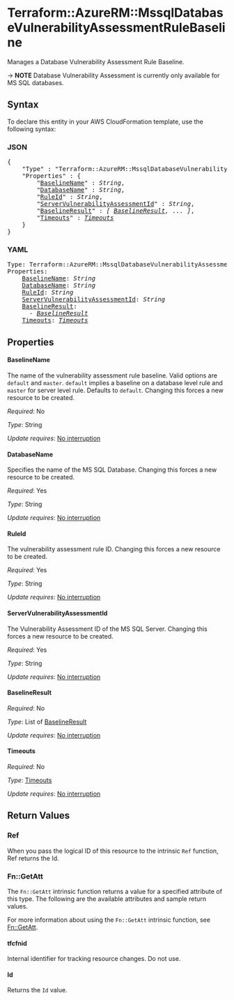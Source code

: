 # Terraform::AzureRM::MssqlDatabaseVulnerabilityAssessmentRuleBaseline

Manages a Database Vulnerability Assessment Rule Baseline.

-> **NOTE** Database Vulnerability Assessment is currently only available for MS SQL databases.

## Syntax

To declare this entity in your AWS CloudFormation template, use the following syntax:

### JSON

<pre>
{
    "Type" : "Terraform::AzureRM::MssqlDatabaseVulnerabilityAssessmentRuleBaseline",
    "Properties" : {
        "<a href="#baselinename" title="BaselineName">BaselineName</a>" : <i>String</i>,
        "<a href="#databasename" title="DatabaseName">DatabaseName</a>" : <i>String</i>,
        "<a href="#ruleid" title="RuleId">RuleId</a>" : <i>String</i>,
        "<a href="#servervulnerabilityassessmentid" title="ServerVulnerabilityAssessmentId">ServerVulnerabilityAssessmentId</a>" : <i>String</i>,
        "<a href="#baselineresult" title="BaselineResult">BaselineResult</a>" : <i>[ <a href="baselineresult.md">BaselineResult</a>, ... ]</i>,
        "<a href="#timeouts" title="Timeouts">Timeouts</a>" : <i><a href="timeouts.md">Timeouts</a></i>
    }
}
</pre>

### YAML

<pre>
Type: Terraform::AzureRM::MssqlDatabaseVulnerabilityAssessmentRuleBaseline
Properties:
    <a href="#baselinename" title="BaselineName">BaselineName</a>: <i>String</i>
    <a href="#databasename" title="DatabaseName">DatabaseName</a>: <i>String</i>
    <a href="#ruleid" title="RuleId">RuleId</a>: <i>String</i>
    <a href="#servervulnerabilityassessmentid" title="ServerVulnerabilityAssessmentId">ServerVulnerabilityAssessmentId</a>: <i>String</i>
    <a href="#baselineresult" title="BaselineResult">BaselineResult</a>: <i>
      - <a href="baselineresult.md">BaselineResult</a></i>
    <a href="#timeouts" title="Timeouts">Timeouts</a>: <i><a href="timeouts.md">Timeouts</a></i>
</pre>

## Properties

#### BaselineName

The name of the vulnerability assessment rule baseline. Valid options are `default` and `master`. `default` implies a baseline on a database level rule and `master` for server level rule. Defaults to `default`. Changing this forces a new resource to be created.

_Required_: No

_Type_: String

_Update requires_: [No interruption](https://docs.aws.amazon.com/AWSCloudFormation/latest/UserGuide/using-cfn-updating-stacks-update-behaviors.html#update-no-interrupt)

#### DatabaseName

Specifies the name of the MS SQL Database. Changing this forces a new resource to be created.

_Required_: Yes

_Type_: String

_Update requires_: [No interruption](https://docs.aws.amazon.com/AWSCloudFormation/latest/UserGuide/using-cfn-updating-stacks-update-behaviors.html#update-no-interrupt)

#### RuleId

The vulnerability assessment rule ID. Changing this forces a new resource to be created.

_Required_: Yes

_Type_: String

_Update requires_: [No interruption](https://docs.aws.amazon.com/AWSCloudFormation/latest/UserGuide/using-cfn-updating-stacks-update-behaviors.html#update-no-interrupt)

#### ServerVulnerabilityAssessmentId

The Vulnerability Assessment ID of the MS SQL Server. Changing this forces a new resource to be created.

_Required_: Yes

_Type_: String

_Update requires_: [No interruption](https://docs.aws.amazon.com/AWSCloudFormation/latest/UserGuide/using-cfn-updating-stacks-update-behaviors.html#update-no-interrupt)

#### BaselineResult

_Required_: No

_Type_: List of <a href="baselineresult.md">BaselineResult</a>

_Update requires_: [No interruption](https://docs.aws.amazon.com/AWSCloudFormation/latest/UserGuide/using-cfn-updating-stacks-update-behaviors.html#update-no-interrupt)

#### Timeouts

_Required_: No

_Type_: <a href="timeouts.md">Timeouts</a>

_Update requires_: [No interruption](https://docs.aws.amazon.com/AWSCloudFormation/latest/UserGuide/using-cfn-updating-stacks-update-behaviors.html#update-no-interrupt)

## Return Values

### Ref

When you pass the logical ID of this resource to the intrinsic `Ref` function, Ref returns the Id.

### Fn::GetAtt

The `Fn::GetAtt` intrinsic function returns a value for a specified attribute of this type. The following are the available attributes and sample return values.

For more information about using the `Fn::GetAtt` intrinsic function, see [Fn::GetAtt](https://docs.aws.amazon.com/AWSCloudFormation/latest/UserGuide/intrinsic-function-reference-getatt.html).

#### tfcfnid

Internal identifier for tracking resource changes. Do not use.

#### Id

Returns the <code>Id</code> value.

